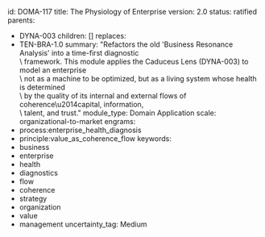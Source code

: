 id: DOMA-117
title: The Physiology of Enterprise
version: 2.0
status: ratified
parents:
- DYNA-003
children: []
replaces:
- TEN-BRA-1.0
summary: "Refactors the old 'Business Resonance Analysis' into a time-first diagnostic\
  \ framework. This module applies the Caduceus Lens (DYNA-003) to model an enterprise\
  \ not as a machine to be optimized, but as a living system whose health is determined\
  \ by the quality of its internal and external flows of coherence\u2014capital, information,\
  \ talent, and trust."
module_type: Domain Application
scale: organizational-to-market
engrams:
- process:enterprise_health_diagnosis
- principle:value_as_coherence_flow
keywords:
- business
- enterprise
- health
- diagnostics
- flow
- coherence
- strategy
- organization
- value
- management
uncertainty_tag: Medium